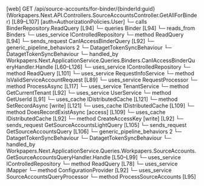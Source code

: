 [web] GET /api/source-accounts/for-binder/{binderId:guid}  (Workpapers.Next.API.Controllers.SourceAccountsController.GetAllForBinder)  [L89–L107] [auth=AuthorizationPolicies.User]
  └─ calls BinderRepository.ReadQuery [L94]
  └─ queries Binder [L94]
    └─ reads_from Binders
  └─ uses_service IControlledRepository<Binder>
    └─ method ReadQuery [L94]
  └─ sends_request CanIAccessBinderQuery [L92]
    └─ generic_pipeline_behaviors 2
      └─ DatagetTokenSyncBehaviour
      └─ DatagetTokenSyncBehaviour
    └─ handled_by Workpapers.Next.ApplicationService.Queries.Binders.CanIAccessBinderQueryHandler.Handle [L60–L126]
      └─ uses_service IControlledRepository<Binder>
        └─ method ReadQuery [L101]
      └─ uses_service RequestInfoService
        └─ method IsValidServiceAccountRequest [L89]
      └─ uses_service RequestProcessor
        └─ method ProcessAsync [L117]
      └─ uses_service TenantService
        └─ method GetCurrentTenant [L92]
      └─ uses_service UserService
        └─ method GetUserId [L91]
      └─ uses_cache IDistributedCache [L121]
        └─ method SetRecordAsync [write] [L121]
      └─ uses_cache IDistributedCache [L109]
        └─ method DoesRecordExistAsync [access] [L109]
      └─ uses_cache IDistributedCache [L92]
        └─ method CreateAccessKey [write] [L92]
  └─ sends_request GetSourceAccountsLightQuery [L105]
  └─ sends_request GetSourceAccountsQuery [L106]
    └─ generic_pipeline_behaviors 2
      └─ DatagetTokenSyncBehaviour
      └─ DatagetTokenSyncBehaviour
    └─ handled_by Workpapers.Next.ApplicationService.Queries.Workpapers.SourceAccounts.GetSourceAccountsQueryHandler.Handle [L50–L99]
      └─ uses_service IControlledRepository<SourceAccount>
        └─ method ReadQuery [L78]
      └─ uses_service IMapper
        └─ method ConfigurationProvider [L92]
      └─ uses_service SourceAccountsQueryProcessor
        └─ method ProcessSourceAccounts [L95]

